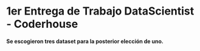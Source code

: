 # 1er Entrega de Trabajo DataScientist - Coderhouse
#### Se escogieron tres dataset para la posterior elección de uno.